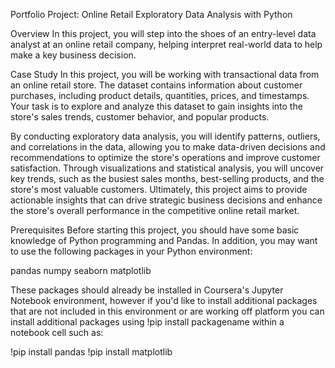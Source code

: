 Portfolio Project: Online Retail Exploratory Data Analysis with Python

Overview
In this project, you will step into the shoes of an entry-level data analyst at an online retail company, helping interpret real-world data to help make a key business decision.

Case Study
In this project, you will be working with transactional data from an online retail store. The dataset contains information about customer purchases, including product details, quantities, prices, and timestamps. Your task is to explore and analyze this dataset to gain insights into the store's sales trends, customer behavior, and popular products.

By conducting exploratory data analysis, you will identify patterns, outliers, and correlations in the data, allowing you to make data-driven decisions and recommendations to optimize the store's operations and improve customer satisfaction. Through visualizations and statistical analysis, you will uncover key trends, such as the busiest sales months, best-selling products, and the store's most valuable customers. Ultimately, this project aims to provide actionable insights that can drive strategic business decisions and enhance the store's overall performance in the competitive online retail market.

Prerequisites
Before starting this project, you should have some basic knowledge of Python programming and Pandas. In addition, you may want to use the following packages in your Python environment:

pandas
numpy
seaborn
matplotlib

These packages should already be installed in Coursera's Jupyter Notebook environment, however if you'd like to install additional packages that are not included in this environment or are working off platform you can install additional packages using !pip install packagename within a notebook cell such as:

!pip install pandas
!pip install matplotlib
